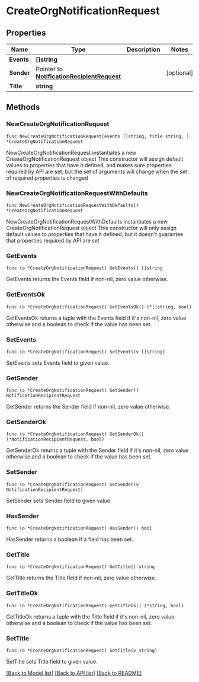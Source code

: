 # CreateOrgNotificationRequest

## Properties

Name | Type | Description | Notes
------------ | ------------- | ------------- | -------------
**Events** | **[]string** |  | 
**Sender** | Pointer to [**NotificationRecipientRequest**](NotificationRecipientRequest.md) |  | [optional] 
**Title** | **string** |  | 

## Methods

### NewCreateOrgNotificationRequest

`func NewCreateOrgNotificationRequest(events []string, title string, ) *CreateOrgNotificationRequest`

NewCreateOrgNotificationRequest instantiates a new CreateOrgNotificationRequest object
This constructor will assign default values to properties that have it defined,
and makes sure properties required by API are set, but the set of arguments
will change when the set of required properties is changed

### NewCreateOrgNotificationRequestWithDefaults

`func NewCreateOrgNotificationRequestWithDefaults() *CreateOrgNotificationRequest`

NewCreateOrgNotificationRequestWithDefaults instantiates a new CreateOrgNotificationRequest object
This constructor will only assign default values to properties that have it defined,
but it doesn't guarantee that properties required by API are set

### GetEvents

`func (o *CreateOrgNotificationRequest) GetEvents() []string`

GetEvents returns the Events field if non-nil, zero value otherwise.

### GetEventsOk

`func (o *CreateOrgNotificationRequest) GetEventsOk() (*[]string, bool)`

GetEventsOk returns a tuple with the Events field if it's non-nil, zero value otherwise
and a boolean to check if the value has been set.

### SetEvents

`func (o *CreateOrgNotificationRequest) SetEvents(v []string)`

SetEvents sets Events field to given value.


### GetSender

`func (o *CreateOrgNotificationRequest) GetSender() NotificationRecipientRequest`

GetSender returns the Sender field if non-nil, zero value otherwise.

### GetSenderOk

`func (o *CreateOrgNotificationRequest) GetSenderOk() (*NotificationRecipientRequest, bool)`

GetSenderOk returns a tuple with the Sender field if it's non-nil, zero value otherwise
and a boolean to check if the value has been set.

### SetSender

`func (o *CreateOrgNotificationRequest) SetSender(v NotificationRecipientRequest)`

SetSender sets Sender field to given value.

### HasSender

`func (o *CreateOrgNotificationRequest) HasSender() bool`

HasSender returns a boolean if a field has been set.

### GetTitle

`func (o *CreateOrgNotificationRequest) GetTitle() string`

GetTitle returns the Title field if non-nil, zero value otherwise.

### GetTitleOk

`func (o *CreateOrgNotificationRequest) GetTitleOk() (*string, bool)`

GetTitleOk returns a tuple with the Title field if it's non-nil, zero value otherwise
and a boolean to check if the value has been set.

### SetTitle

`func (o *CreateOrgNotificationRequest) SetTitle(v string)`

SetTitle sets Title field to given value.



[[Back to Model list]](../README.md#documentation-for-models) [[Back to API list]](../README.md#documentation-for-api-endpoints) [[Back to README]](../README.md)


